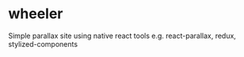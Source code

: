 # wheeler
Simple parallax site using native react tools e.g. react-parallax, redux, stylized-components
